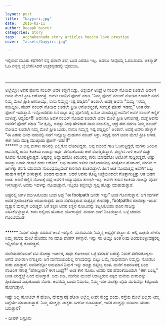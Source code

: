 ```yaml
---

layout: post
title:  "bayyiri.jpg"
date:   2016-02-11
author: Deepak basrur
categories: Story
tags:	Acchakannada story articles hucchu love prestige
cover:  "assets/bayyiri.jpg"

---
```


ಇಲ್ಲಿರುವ ಮೂರು ಕಥೆಗಳಿಗೆ ನನ್ನ ಥರಾನೇ ತಲೆ, ಬುಡ ಎರಡೂ ಇಲ್ಲ. ಆದರೂ ನೀವೊಮ್ಮೆ ಓದಬಹುದು. ಅಕಸ್ಮಾತ್ ಓದಿ ನನ್ನನ್ನ ಬೈಬೇಕೆನಿಸಿದರೆ ಅಚ್ಚಕನ್ನಡದಲ್ಲಿ ಬೈದುಬಿಡಿ.
<!--more-->
<br>
<hr>
ಅಲ್ಲೆಲ್ಲೋ ಅವನ ಫೋನು ನಂಬರ್ ಅವಳ ಕಣ್ಣಿಗೆ ಬಿತ್ತು. ಆಶ್ಚರ್ಯ ಅಂದ್ರೆ ಆ ನಂಬರ್ ನೋಡಿದ ಕೂಡಲೇ ಅವಳಿಗೆ ಅವನ ಮೇಲೆ ಪ್ರೀತಿ ಆಗೋಗತ್ತೆ. ಅವಳು ಅವನಿಗೆ ಫೋನ್ ಮಾಡಿ “ನಿಮ್ಮ ಫೋನ್ ನಂಬರ್ ನೋಡಿದ ಕೂಡಲೇ ನನಗೆ ನಿಮ್ಮ ಮೇಲೆ ಪ್ರೀತಿ ಆಗೋಯ್ತು, ನಾನು ನಿಮ್ಮನ್ನ ಇಷ್ಟ ಪಡ್ತಿದಿನಿ” ಅಂತಾಳೆ. ಅದಕ್ಕೆ ಅವನು “ಸುಮ್ನೆ ಇರಮ್ಮ ಕಂಡಿದ್ದೀನಿ, ಪೋನ್ ನಂಬರ್ ನೋಡಿದ ಕೂಡಲೇ ಪ್ರೀತಿ ಆಗೋಯ್ತಂತೆ, ಸುಮ್ಮನೆ ಫೋನ್ ಇಡಮ್ಮ” ಅಂತ ರೇಗಿ ಫೋನ್ ಇಡುತ್ತಾನೆ. ಇನ್ನೊಂದೆರೆಡು ದಿನ ಬಿಟ್ಟು ತನ್ನ ಫೋನಿನಲ್ಲಿ ಏನೋ ಮಾಡುತ್ತಿದ್ದ ಅವನಿಗೆ ಅವಳ ನಂಬರ್ ಕಣ್ಣಿಗೆ ಬೀಳುತ್ತೆ. ಆಶ್ಚರ್ಯ!!! ಅವನಿಗೂ ಅವಳ ನಂಬರ್ ನೋಡಿದ ಕೂಡಲೇ ಅವಳ ಮೇಲೆ ಪ್ರೀತಿ ಆಗೋಗತ್ತೆ. ಮತ್ತೆ ಅವನು ಅವಳಿಗೆ ಫೋನ್ ಮಾಡಿ “ರೀ ಕ್ಷಮ್ಸಿ, ಅವತ್ತು ನೀವು ಹೇಳಿದಾಗ ನಾನು ನಂಬಲಿಲ್ಲ, ಆದ್ರೆ ಈಗ ನನಗೂ ನಿಮ್ಮ ನಂಬರ್ ನೋಡಿದ ಕೂಡಲೇ ನಿಮ್ಮ ಮೇಲೆ ಪ್ರೀತಿ ಬಂತು, ನಾನೂ ನಿಮ್ಮನ್ನ ಇಷ್ಟ ಪಡ್ತಿದ್ದಿನಿ” ಅಂತಾನೆ. ಅದಕ್ಕೆ ಅವಳು ಹೇಳ್ತಾಳೆ “ಈ ಎರಡು ದಿನದ ನಡುವಲ್ಲಿ ನನಗೆ ಇನ್ನೊಬ್ಬ ಹುಡುಗನ ನಂಬರ್ ಸಿಕ್ತು. ಸದ್ಯಕ್ಕೆ ನನಗೆ ಅವನ ಮೇಲೆ ಪ್ರೀತಿ ಆಗಿದೆ. ಈಗ ನೀನು ಮುಕ್ಳಿ ಮುಚ್ಕಂಡು ಫೋನ್ ಇಡು!!!”
<br>
******
ಆ ಅಪ್ಪ ಮಗಳು ಕಾರಿನಲ್ಲಿ ಎಲ್ಲಿಗೋ ಹೊರಟಿದ್ದರು. ಅಪ್ಪ ಮುಂದೆ ಗಾಡಿ ಓಡಿಸುತ್ತಿದ್ದರೆ, ಮಗಳು ಹಿಂದಿನ ಆಸನದಲ್ಲಿ ಕಾರಿನ ಕಿಟಕಿಯ ಗಾಜನ್ನು ಅರ್ಧ ತೆಗೆದುಕೊಂಡು ಆಚೆ ನೋಡ್ತಿರುತ್ತಾಳೆ. ತಣ್ಣಗಿನ ಗಾಳಿ ಅವಳ ಬಿಚ್ಚು ಕೂದಲ ಸೋಕುತ್ತಿರುತ್ತದೆ. ಅಷ್ಟರಲ್ಲಿ ಅದ್ಯಾವುದೋ ತಿರುವಿನಲ್ಲಿ ಕಾರು ಯಾವುದೋ ಆಟೋಗೆ ಗುದ್ದಿರುತ್ತದೆ. ಅಷ್ಟು ಸಾಕಿತ್ತು ಒಂದು ಗಲಾಟೆ ಶುರು ಆಗೋಕೆ. ಅಪ್ಪ ಕಾರಿಂದ ಇಳಿದು ಆಟೋದವನನ್ನ ಸಂತೈಸಲು ಹೊರಟರೆ, ಮಗಳು ಆ ಜಗಳಕ್ಕು ತನಗು ಯಾವುದೇ ಸಂಬಂಧವಿಲ್ಲದಂತೆ ಕಾರಿನಲೇ ಕೂತಿರುತ್ತಾಳೆ. ಹೀಗೆ ಆಚೆ ನೋಡುತ್ತಿದ್ದ ಅವಳಿಗೆ ಒಬ್ಬ ಹುಡುಗ ಕಣ್ಣಿಗೆ ಬೀಳುತ್ತಾನೆ. ಚಂದದ ಹುಡುಗ. ಆದರೆ ಅವನು ತೊಟ್ಟ ಬಟ್ಟೆಯಿಂದಲೇ ಗೊತ್ತಾಗುತ್ತಿತ್ತು ಆತ ಬಡವ ಅಂತ. ಆದರೆ ಕಣ್ಣಿನ ನೋಟಕ್ಕೆ ಬಿದ್ದ ಅವಳಿಗೆ ಅದ್ಯಾವುದೂ ಕಾಣಲೇ ಇಲ್ಲ. ಅವಳು ಕಾರಿನ ಕಿಟಕಿಯ ಗಾಜನ್ನು ಪೂರ್ತಿ ಇಳಿಸುತ್ತಾಳೆ. ಅವನು ಇವಳನ್ನು ನೋಡುತ್ತಾನೆ. ಇಬ್ಬರೂ ಕಣ್ಣಿನಲ್ಲೇ ಸ್ವಲ್ಪ ಹೊತ್ತು ಮಾತಾಡುತ್ತಾರೆ.

ಅಷ್ಟರಲ್ಲಿ ಜಗಳ ಮುಗಿಸಿಕೊಂಡು ಬಂದ ಅಪ್ಪ “ಈ footpath ಜನರೇ ಇಷ್ಟು” ಅಂತ ಗೊಣಗುತ್ತಾನೆ. ಆಗ ಮಗಳಿಗೆ ಅವರ ಶ್ರೀಮಂತಿಕೆಯ ಅರಿವಾಗುತ್ತದೆ. ತಾನು ನಡೆಸುತ್ತಿರುವ ಸುಪ್ಪತ್ತಿನ ಜೀವನಕ್ಕು, footpathನ ಜೀವನಕ್ಕು ಇರುವ ವ್ಯತ್ಯಾಸ ಮನಸ್ಸಿಗೆ ಬರುತ್ತದೆ. ಆಕೆ ತಕ್ಷಣ ಅವನ ಕಣ್ಣಿನ ನೋಟವನ್ನು ತಪ್ಪಿಸಿಕೊಂಡು ಕಾರಿನ ಗಾಜನ್ನು ಏರಿಸಿಕೊಳ್ಳುತ್ತಾಳೆ. ಕಾರು ಅಲ್ಲಿಂದ ಹೊರಟು ಹೋಗುತ್ತದೆ. ಹುಡುಗ ಹಾಗೆ ನಿಂತಿರುತ್ತಾನೆ. ಒಳ್ಳೆ ಚಂದದ ಗೊಂಬೆಯಂತೆ.

<br>
******
ನಿಮಗೆ ಹುಚ್ಚು ಹಿಡಿದಿದೆ ಅಂತ ಇಟ್ಕೊಳಿ. ಮನೆಯವರು ನಿಮ್ಮನ್ನ ಆಸ್ಪತ್ರೆಗೆ ಸೇರ್ಸ್ತಾರೆ. ಅಲ್ಲಿ ಡಾಕ್ಟರು ಹೇಗೊ ನಿಮ್ಮ ತಲೆಯ ಮೇಲೆ ಹೊಡೆದು ಸರಿ ಮಾಡಿ ವಾಪಸ್ ಕಳಿಸ್ತಾರೆ. ಇನ್ನು ಸರಿ ಆಯ್ತು ಅಂತ ನೀವು ಅಂದುಕೊಳ್ಳುವಷ್ಟರಲ್ಲಿ ಇನ್ನೀನೋ ಕೈ ಕೊಡುತ್ತದೆ.

ಮನೆಯವರೊಂದಿಗೆ ಟಿವಿ ನೋಡ್ತಾ ಇರ್ತೀರ, ಸಾಧು ಕೋಕಿಲಾನ ಒಳ್ಳೆ ತಮಾಷೆ ಬರುತ್ತೆ. ನಿಮಗೆ ತಡೆದುಕೊಳ್ಳಲು ಆಗದೆ ಜೋರಾಗಿ ನಗುತ್ತೀರ. ಆಗ ಮನೆಮಂದಿಯೆಲ್ಲ ನಗುವುದನ್ನು ಬಿಟ್ಟು ಒಮ್ಮೆ ಗಂಭೀರವಾಗಿ ನಿಮ್ಮನ್ನು ನೋಡಲು ಶುರು ಮಾಡ್ತಾರೆ. ಅವರಿಗೆಲ್ಲೋ ಅನುಮಾನ ನಿಮಗೆ ಇನ್ನು ಹುಚ್ಚು ಬಿಟ್ಟಿಲ್ವ ಅಂತ. ಮನೆಗೆ ಅಪರೂಪಕ್ಕೆ ಬಂದ ನೆಂಟರಿಗೆ ನಗುತ್ತ “ಹೇಗಿದ್ದೀರಾ? ಈಗ ಬಂದ್ರ?” ಅಂತ ಕೇಳಿ ನೋಡಿ. ಅವರು ಸಹ ಹೆದರಿಕೆಯಿಂದಲೇ “ಈಗ ಬಂದ್ವಿ” ಅಂತ ಎರಡ್ಹೆಜ್ಜೆ ಹಿಂದೆ ಹೋಗ್ತಾರೆ. ಅದು ಬಿಡಿ, ಮನೆಯ ಮುಂದೆ ಆಡುತ್ತಿರುವ ಪಕ್ಕದ ಮನೆಯ ಮಗುವನ್ನು ಪ್ರೀತಿಯಿಂದ ಎತ್ತುಕೊಂಡು ನೋಡಿ. ಅವರಮ್ಮ ಬಂದು ನಿಮಗೂ, ನಿಮ್ಮ ಇಡೀ ವಂಶಕ್ಕು ಬೈದು ಮಗುವನ್ನು ಕಿತ್ಕೊಂಡು ಹೋಗುತ್ತಾಳೆ.

ಇಷ್ಟೇ ಅಲ್ಲ ಹೋಟೆಲ್ ಗೆ ಹೋಗಿ, ದೇವಸ್ಥಾನಕ್ಕೆ ಹೋಗಿ ಅಲ್ಲೆಲ್ಲ ನೀವೇ ಕೇಂದ್ರ ಬಿಂದು. ರಸ್ತೆಯ ಮೇಲೆ ಎಲ್ಲರು ನಿಮ್ಮ ಬಗ್ಗೆಯೇ ಮಾತಾಡುತ್ತಾರೆ. ನಿಮ್ಮ ಹುಚ್ಚನ್ನು ಡಾಕ್ಟರು ಹೀಗೋ ಬಿಡಿಸುತ್ತಾರೆ, ಇವರ ಹುಚ್ಚನ್ನು ಬಿಡಿಸಲು ಯಾರು ಬರುತ್ತಾರೆ?

<p>- ದೀಪಕ್ ಬಸ್ರೂರು</p>
